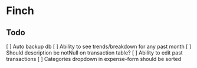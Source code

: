 # Finch

## Todo

[ ] Auto backup db
[ ] Ability to see trends/breakdown for any past month
[ ] Should description be notNull on transaction table?
[ ] Ability to edit past transactions
[ ] Categories dropdown in expense-form should be sorted
